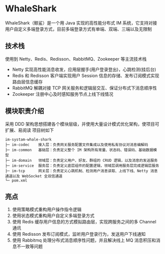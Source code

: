 # WhaleShark
WhaleShark（鲸鲨）是一个用 Java 实现的高性能分布式 IM 系统，它支持对接用户自定义多端登录方式，目前多端登录方式有单端、双端、三端以及无限制
<br>

## 技术栈
使用到 Netty、Redis、Redisson、RabbitMQ、Zookeeper 等主流技术栈
<br>
+ Netty 实现高性能消息收发，应用层握手(用户登录登出)，心跳检测(挂后台)
+ Redis 和 Redisson 客户端实现用户 Session 信息的存储、发布订阅模式实现路由层信息缓存
+ RabbitMQ 解耦对接 TCP 网关服务和逻辑层交互、保证分布式下消息顺序性
+ Zookeeper 注册中心及时感知服务节点上线下线情况

## 模块职责介绍
采用 DDD 架构思想搭建各个模块层级，并使用大量设计模式优化架构，使项目可扩展、易阅读
项目树如下
```text
im-systam-whale-shark
├─ im-codec    接入层：负责网关服务配置文件集成以及使用私有协议对消息编解码
├─ im-common   基础层：负责定义整个 IM 架构所有常量、状态码、错误码、基础数据模型
├─ im-domain   领域层：负责定义用户、好友、群组的 CRUD 逻辑，以及消息的发送服务
├─ im-service  服务层：负责定义底层组件的配置逻辑，领域层调用服务层完成逻辑层服务
├─ im-tcp      网关层：负责定义心跳机制、检测用户消息读取、上线下线、Netty 消息通道以及 WebSocket 全双信通道
└─ pom.xml
```

## 亮点
1. 使用策略模式重构用户操作指令逻辑
2. 使用状态模式重构用户自定义多端登录方式
3. 使用 Redis 缓存用户信息的方式模拟路由层，实现跨服务之间的多 Channel 通讯
4. 使用 Redisson 发布订阅模式，监听用户登录行为，发送用户下线通知
5. 使用 Rabbitmq 处理分布式消息顺序性问题，并且解决线上 MQ 消息积压和消息不一致等问题
